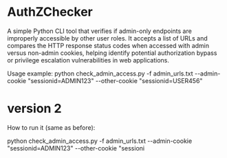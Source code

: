 # AuthZChecker
A simple Python CLI tool that verifies if admin-only endpoints are improperly accessible by other user roles. It accepts a list of URLs and compares the HTTP response status codes when accessed with admin versus non-admin cookies, helping identify potential authorization bypass or privilege escalation vulnerabilities in web applications.

Usage example:
python check_admin_access.py -f admin_urls.txt --admin-cookie "sessionid=ADMIN123" --other-cookie "sessionid=USER456"


# version 2

How to run it (same as before):

python check_admin_access.py -f admin_urls.txt --admin-cookie "sessionid=ADMIN123" --other-cookie "sessioni

